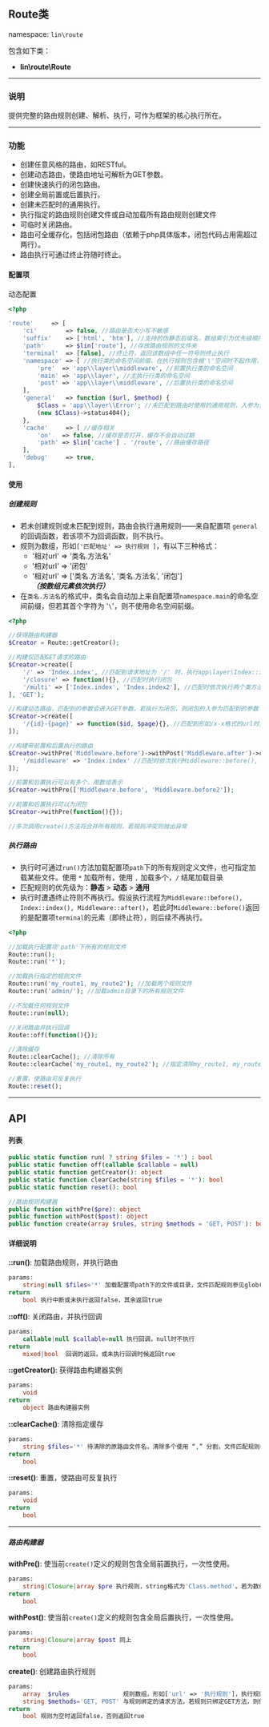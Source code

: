 Route类
----
namespace: `lin\route`

包含如下类：

* **lin\route\Route**

---

### 说明
提供完整的路由规则创建、解析、执行，可作为框架的核心执行所在。

---

### 功能

* 创建任意风格的路由，如RESTful。
* 创建动态路由，使路由地址可解析为GET参数。
* 创建快速执行的闭包路由。
* 创建全局前置或后置执行。
* 创建未匹配时的通用执行。
* 执行指定的路由规则创建文件或自动加载所有路由规则创建文件
* 可临时关闭路由。
* 路由可全缓存化，包括闭包路由（依赖于php具体版本，闭包代码占用需超过两行）。
* 路由执行可通过终止符随时终止。




#### 配置项

动态配置

~~~php
<?php

'route'     => [
    'ci'        => false, //路由是否大小写不敏感
    'suffix'    => ['html', 'htm'], //支持的伪静态后缀名，数组索引为优先级顺序
    'path'      => $lin['route'], //存放路由规则的文件夹
    'terminal'  => [false], //终止符，返回该数组中任一符号则终止执行
    'namespace' => [ //执行类的命名空间前缀，在执行规则包含根'\'空间时不起作用，如'\Class'
        'pre'  => 'app\\layer\\middleware', //前置执行类的命名空间
        'main' => 'app\\layer', //主执行行类的命名空间
        'post' => 'app\\layer\\middleware', //后置执行类的命名空间
    ],
    'general'   => function ($url, $method) {
        $Class = 'app\\layer\\Error'; //未匹配到路由时使用的通用规则，入参为当前请求url和method。若非回调则不执行
        (new $Class)->status404();
    },
    'cache'     => [ //缓存相关
        'on'   => false, //缓存是否打开，缓存不会自动过期
        'path' => $lin['cache'] . '/route', //路由缓存路径
    ],
    'debug'     => true,
],
~~~

#### 使用

##### 创建规则
* 若未创建规则或未匹配到规则，路由会执行通用规则——来自配置项 `general` 的回调函数，若该项不为回调函数，则不执行。
* 规则为数组，形如`['匹配地址' => 执行规则 ]`，有以下三种格式：
	* '相对url' => '类名.方法名'
	* '相对url' => '闭包'
	* '相对url' => ['类名.方法名', '类名.方法名', '闭包'] ***（按数组元素依次执行）***
* 在`类名.方法名`的格式中，类名会自动加上来自配置项`namespace.main`的命名空间前缀，但若其首个字符为 '`\`'，则不使用命名空间前缀。
~~~php
<?php

//获得路由构建器
$Creator = Route::getCreator();

//构建仅匹配GET请求的路由
$Creator->create([
	'/' => 'Index.index', //匹配到请求地址为 '/' 时，执行app\layer\Index::index()
	'/closure' => function(){}, //匹配时执行闭包
	'/multi' => ['Index.index', 'Index.index2'], //匹配时依次执行两个类方法
], 'GET');

//构建动态路由，匹配到的参数会进入GET参数，若执行为闭包，则闭包的入参为匹配到的参数
$Creator->create([
	'/{id}-{page}' => function($id, $page){}, //匹配到形如/x-x格式的url时，将其解析为$_GET['id']和$_GET['page']参数，并执行闭包，闭包的入参为这两者
]);

//构建带前置和后置执行的路由
$Creator->withPre('Middleware.before')->withPost('Middleware.after')->create([
	'/middleware' => 'Index.index' //匹配时依次执行Middleware::before(), Index::index(), Middleware::after()
]);

//前置和后置执行可以有多个，用数组表示
$Creator->withPre(['Middleware.before', 'Middleware.before2']);

//前置和后置执行可以为闭包
$Creator->withPre(function(){});

//多次调用create()方法将合并所有规则，若规则冲突则抛出异常
~~~

##### 执行路由
* 执行时可通过`run()`方法加载配置项`path`下的所有规则定义文件，也可指定加载某些文件。使用 `*` 加载所有，使用 `,` 加载多个，`/` 结尾加载目录
* 匹配规则的优先级为：**静态** > **动态** > **通用**
* 执行时遭遇终止符则不再执行。假设执行流程为`Middleware::before(), Index::index(), Middleware::after()`，若此时`Middleware::before()`返回的是配置项`terminal`的元素（即终止符），则后续不再执行。

~~~php
<?php

//加载执行配置项'path'下所有的规则文件
Route::run();
Route::run('*');

//加载执行指定的规则文件
Route::run('my_route1, my_route2'); //加载两个规则文件
Route::run('admin/'); //加载admin目录下的所有规则文件

//不加载任何规则文件
Route::run(null);

//关闭路由并执行回调
Route::off(function(){});

//清除缓存
Route::clearCache(); //清除所有
Route::clearCache('my_route1, my_route2'); //指定清除my_route1, my_route2两个缓存

//重置，使路由可反复执行
Route::reset();

~~~
---


## API

#### 列表

~~~php
public static function run( ? string $files = '*') : bool
public static function off(callable $callable = null)
public static function getCreator(): object
public static function clearCache(string $files = '*'): bool
public static function reset(): bool

//路由规则构建器
public function withPre($pre): object
public function withPost($post): object
public function create(array $rules, string $methods = 'GET, POST'): bool
~~~

#### 详细说明

**::run()**: 加载路由规则，并执行路由
```php
params:
	string|null $files='*' 加载配置项path下的文件或目录，文件匹配规则参见glob()函数$pattern参数说明，加载多个使用 “,” 分割，null则不加载。
return
	bool 执行中断或未执行返回false，其余返回true
```

**::off()**: 关闭路由，并执行回调
```php
params:
	callable|null $callable=null 执行回调，null时不执行
return
	mixed|bool  回调的返回，或未执行回调时候返回true
```

**::getCreator()**: 获得路由构建器实例
```php
params:
	void
return
	object 路由构建器实例
```

**::clearCache()**: 清除指定缓存
```php
params:
	string $files='*' 待清除的原路由文件名，清除多个使用 “,” 分割，文件匹配规则参见glob()函数$pattern参数说明。
return
	bool
```

**::reset()**: 重置，使路由可反复执行
```php
params:
	void
return
	bool
```
----

##### 路由构建器

**withPre()**: 使当前`create()`定义的规则包含全局前置执行，一次性使用。
```php
params:
	string|Closure|array $pre 执行规则，string格式为'Class.method'。若为数组，则按数组元素执行，元素格式为string或Closure
return
	bool
```

**withPost()**: 使当前`create()`定义的规则包含全局后置执行，一次性使用。
```php
params:
	string|Closure|array $post 同上
return
	bool
```

**create()**: 创建路由执行规则
```php
params:
	array  $rules               规则数组，形如['url' => '执行规则']，执行规则格式见上诉
	string $methods='GET, POST' 与规则绑定的请求方法，若规则只绑定GET方法，则使用POST请求同一地址不会被匹配
return
	bool 规则为空时返回false，否则返回true
```